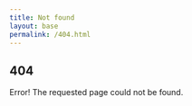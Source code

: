 ```yaml
---
title: Not found
layout: base
permalink: /404.html
---
```


## 404

Error! The requested page could not be found.
